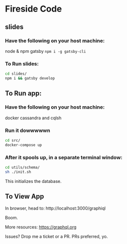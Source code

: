 # Fireside Code

## slides

### Have the following on your host machine:

node & npm
gatsby `npm i -g gatsby-cli`

### To Run slides:

```sh
cd slides/
npm i && gatsby develop
```

## To Run app:

### Have the following on your host machine:

docker
cassandra and cqlsh

### Run it dowwwwwn

```sh
cd src/
docker-compose up
```

### After it spools up, in a separate terminal window:

```sh
cd utils/schema/
sh ./init.sh
```

This initializes the database.

## To View App

In browser, head to:
http://localhost:3000/graphiql

Boom.

More resources:
https://graphql.org

Issues?
Drop me a ticket or a PR. PRs preferred, yo.
